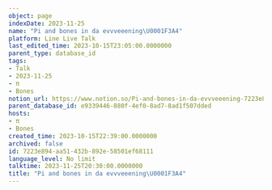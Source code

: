 ```yaml
---
object: page
indexDate: 2023-11-25
name: "Pi and bones in da evvveeening\U0001F3A4"
platform: Line Live Talk
last_edited_time: 2023-10-15T23:05:00.0000000
parent_type: database_id
tags:
- Talk
- 2023-11-25
- π
- Bones
notion_url: https://www.notion.so/Pi-and-bones-in-da-evvveeening-7223e894aa51432b892e58501ef68111
parent_database_id: e9339446-880f-4ef0-8ad7-8ad1f507dded
hosts:
- π
- Bones
created_time: 2023-10-15T22:39:00.0000000
archived: false
id: 7223e894-aa51-432b-892e-58501ef68111
language_level: No limit
talktime: 2023-11-25T20:30:00.0000000
title: "Pi and bones in da evvveeening\U0001F3A4"
---
```



   
   
   
   

   
























